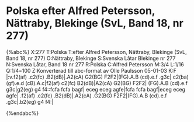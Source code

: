 # Polska efter Alfred Petersson, Nättraby, Blekinge (SvL, Band 18, nr 277)

{%abc%}
X:277
T:Polska
T:efter Alfred Petersson, Nättraby, Blekinge (SvL, Band 18, nr 277)
O:Nättraby, Blekinge
S:Svenska Låtar Blekinge nr 277
N:Svenska Låtar, Band 18 nr 277
R:Polska
C:Alfred Petersson
M:3/4
L:1/16
Q:1/4=100
Z:Konverterad till abc-format av  Olle Paulsson 05-01-03
K:F
|:v.f2(af) .c2(fc) .B2(dB)|.A2(cA) G2(BG) F2F2|(FG).A.B (cd).e.f .g3c|
c2(ba) (gf).e.d (cB).A.c|f2(af) c2(fc) B2(dB)|A2(cA) G2(BG) F2F2|
(FG).A.B (cd).e.f g3c|g2(eg) g4 f4::fcfa fcfa bagf|
eceg eceg agfe|fcfa fcfa bagf|eceg eceg agfe|
.f2(af) .c2(fc) .B2(dB)|.A2(cA) .G2(BG) F2F2|(FG).A.B (cd).e.f .g3c|.b2(eg) g4 f4:|

{%endabc%}


